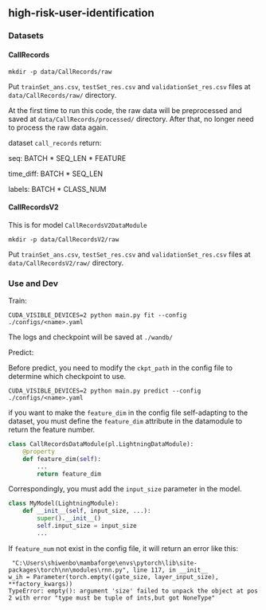 ## high-risk-user-identification

### Datasets

#### CallRecords

```shell
mkdir -p data/CallRecords/raw
```

Put `trainSet_ans.csv`, `testSet_res.csv` and `validationSet_res.csv` files
at `data/CallRecords/raw/` directory.

At the first time to run this code, the raw data will be preprocessed and saved
at `data/CallRecords/processed/` directory.
After that, no longer need to process the raw data again.

dataset `call_records` return:

seq: BATCH * SEQ_LEN * FEATURE

time_diff: BATCH * SEQ_LEN

labels: BATCH * CLASS_NUM  

#### CallRecordsV2

This is for model `CallRecordsV2DataModule`

```shell
mkdir -p data/CallRecordsV2/raw
```

Put `trainSet_ans.csv`, `testSet_res.csv` and `validationSet_res.csv` files
at `data/CallRecordsV2/raw/` directory.

### Use and Dev

Train:

```shell
CUDA_VISIBLE_DEVICES=2 python main.py fit --config ./configs/<name>.yaml
```

The logs and checkpoint will be saved at `./wandb/`

Predict:

Before predict, you need to modify the `ckpt_path` in the config file to determine which checkpoint to use.

```shell
CUDA_VISIBLE_DEVICES=2 python main.py predict --config ./configs/<name>.yaml
```

if you want to make the `feature_dim` in the config file self-adapting to the dataset, you must define the `feature_dim` attribute in the datamodule to return the feature number.

```python
class CallRecordsDataModule(pl.LightningDataModule):
    @property
    def feature_dim(self):
        ...
        return feature_dim
```

Correspondingly, you must add the `input_size` parameter in the model.

```python
class MyModel(LightningModule):
    def __init__(self, input_size, ...):
        super().__init__()
        self.input_size = input_size
        ...
```

If `feature_num` not exist in the config file, it will return an error like this:

```shell
 "C:\Users\shiwenbo\mambaforge\envs\pytorch\lib\site-packages\torch\nn\modules\rnn.py", line 117, in __init__
w_ih = Parameter(torch.empty((gate_size, layer_input_size), **factory_kwargs))
TypeError: empty(): argument 'size' failed to unpack the object at pos 2 with error "type must be tuple of ints,but got NoneType"
```